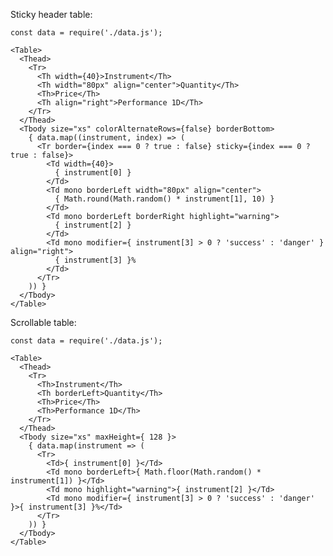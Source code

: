 Sticky header table:

    const data = require('./data.js');

    <Table>
      <Thead>
        <Tr>
          <Th width={40}>Instrument</Th>
          <Th width="80px" align="center">Quantity</Th>
          <Th>Price</Th>
          <Th align="right">Performance 1D</Th>
        </Tr>
      </Thead>
      <Tbody size="xs" colorAlternateRows={false} borderBottom>
        { data.map((instrument, index) => (
          <Tr border={index === 0 ? true : false} sticky={index === 0 ? true : false}>
            <Td width={40}>
              { instrument[0] }
            </Td>
            <Td mono borderLeft width="80px" align="center">
              { Math.round(Math.random() * instrument[1], 10) }
            </Td>
            <Td mono borderLeft borderRight highlight="warning">
              { instrument[2] }
            </Td>
            <Td mono modifier={ instrument[3] > 0 ? 'success' : 'danger' } align="right">
              { instrument[3] }%
            </Td>
          </Tr>
        )) }
      </Tbody>
    </Table>

Scrollable table:

    const data = require('./data.js');

    <Table>
      <Thead>
        <Tr>
          <Th>Instrument</Th>
          <Th borderLeft>Quantity</Th>
          <Th>Price</Th>
          <Th>Performance 1D</Th>
        </Tr>
      </Thead>
      <Tbody size="xs" maxHeight={ 128 }>
        { data.map(instrument => (
          <Tr>
            <Td>{ instrument[0] }</Td>
            <Td mono borderLeft>{ Math.floor(Math.random() * instrument[1]) }</Td>
            <Td mono highlight="warning">{ instrument[2] }</Td>
            <Td mono modifier={ instrument[3] > 0 ? 'success' : 'danger' }>{ instrument[3] }%</Td>
          </Tr>
        )) }
      </Tbody>
    </Table>

